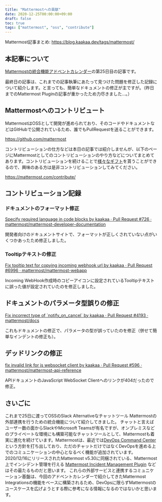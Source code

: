 ```yaml
---
title: "Mattermostへの貢献"
date: 2020-12-25T00:00:00+09:00
draft: false
toc: true
tags: ["mattermost", "oss", "contribute"]
---
```


Mattermost記事まとめ: https://blog.kaakaa.dev/tags/mattermost/

## 本記事について

[Mattermostの統合機能アドベントカレンダー](https://qiita.com/advent-calendar/2020/mattermost-integrations)の第25日目の記事です。

最終日の記事は、これまでの記事執筆にあたって見つけた問題を修正した記録について紹介します。と言っても、簡単なドキュメントの修正が主ですが。（昨日までのMattermost Pluginの記事が重かったため力尽きました...。）

## Mattermostへのコントリビュート

MattermostはOSSとして開発が進められており、そのコードやドキュメントなどはGitHubで公開されているため、誰でもPullRequestを送ることができます。

https://github.com/mattermost

コントリビューションの仕方などは本日の記事では紹介しませんが、以下のページにMattermostとしてのコントリビューションのやり方などについてまとめてあります。コントリビューションを続けることで[様々なギフト](https://blog.kaakaa.dev/posts/mattermost/advent-calendar-2020/day13-swags/)を貰うことができるので、興味のある方は是非コントリビューションしてみてください。

https://mattermost.com/contribute/

## コントリビューション記録

### ドキュメントのフォーマット修正
[Specify required language in code blocks by kaakaa · Pull Request \#726 · mattermost/mattermost\-developer\-documentation](https://github.com/mattermost/mattermost-developer-documentation/pull/726)

開発者向けのドキュメントサイトで、フォーマットが正しくされていない点がいくつかあったため修正しました。

### Tooltipテキストの修正
[Fix tooltip text for copying incoming webhook url by kaakaa · Pull Request \#6996 · mattermost/mattermost\-webapp](https://github.com/mattermost/mattermost-webapp/pull/6996)

Incoming WebHook作成時のコピーアイコンに設定されているTooltipテキストに誤った値が設定されていたのを修正しました。

## ドキュメントのパラメータ型誤りの修正
[Fix incorrect type of \`notify\_on\_cancel\` by kaakaa · Pull Request \#4193 · mattermost/docs](https://github.com/mattermost/docs/pull/4193)

これもドキュメントの修正で、パラメータの型が誤っていたのを修正（併せて簡単なインデントの修正も）。

## デッドリンクの修正
[fix invalid link for js websocket client by kaakaa · Pull Request \#596 · mattermost/mattermost\-api\-reference](https://github.com/mattermost/mattermost-api-reference/pull/596)

APIドキュメントのJavaScript WebSocket Clientへのリンクが404だったので修正。

## さいごに

これまで25日に渡ってOSSのSlack Alternativeなチャットツール Mattermostの外部連携を行うための統合機能について紹介してきました。
チャットと言えばユーザー数の面からSlackやMicrosoft Teamsが有名ですが、オンプレミスなどのプライベートな環境にも構築可能なチャットツールとして、Mattermostも着実に進化を続けています。Mattermostは、最近では[DevOps Command Center](https://mattermost.com/devops/)という方針を打ち出しており、ただのチャットだけではなくDevOpsを進める上でのコミュニケーションの中心となるべく機能が追加されています。2020/12/16にリリースされたMattermost v5.30に同梱されている、Mattermost上でインシデント管理を行える [Mattermost Incident Management Plugin](https://mattermost.gitbook.io/mattermost-incident-management/) などはその最たるものだと思います。
これらの外部サービスと連携するコミュニケーション基盤は、今回のアドベントカレンダーで紹介してきたMattermost Integrationsの機能をベースに構築されるため、DevOpsに限らずMattermostのユースケースを広げようとする際に参考になる情報になるのではないかと思います。
